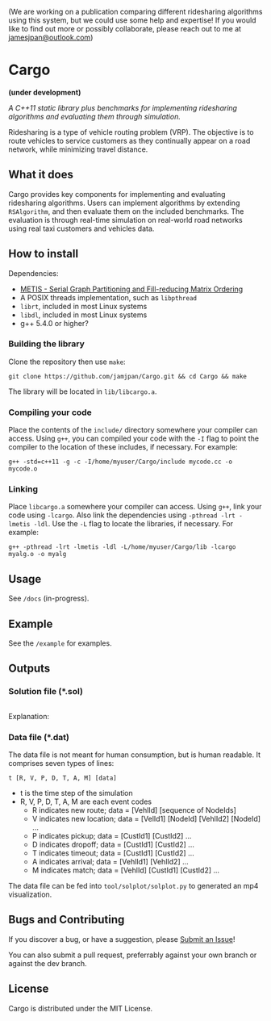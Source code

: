 (We are working on a publication comparing different ridesharing algorithms
using this system, but we could use some help and expertise! If you would like
to find out more or possibly collaborate, please reach out to me at
jamesjpan@outlook.com)

# Cargo
**(under development)**

*A C++11 static library plus benchmarks for implementing ridesharing algorithms
and evaluating them through simulation.*

Ridesharing is a type of vehicle routing problem (VRP). The objective is to
route vehicles to service customers as they continually appear on a road
network, while minimizing travel distance.

## What it does
Cargo provides key components for implementing and evaluating ridesharing
algorithms. Users can implement algorithms by extending `RSAlgorithm`, and then
evaluate them on the included benchmarks. The evaluation is through real-time
simulation on real-world road networks using real taxi customers and vehicles
data.

## How to install

Dependencies:
- [METIS - Serial Graph Partitioning and Fill-reducing Matrix
  Ordering](http://glaros.dtc.umn.edu/gkhome/metis/metis/overview)
- A POSIX threads implementation, such as `libpthread`
- `librt`, included in most Linux systems
- `libdl`, included in most Linux systems
- g++ 5.4.0 or higher?

### Building the library

Clone the repository then use `make`:
```
git clone https://github.com/jamjpan/Cargo.git && cd Cargo && make
```
The library will be located in `lib/libcargo.a`.

### Compiling your code

Place the contents of the `include/` directory somewhere your compiler can
access.  Using `g++`, you can compiled your code with the `-I` flag to point
the compiler to the location of these includes, if necessary. For example:
```
g++ -std=c++11 -g -c -I/home/myuser/Cargo/include mycode.cc -o mycode.o
```

### Linking

Place `libcargo.a` somewhere your compiler can access. Using `g++`, link your
code using `-lcargo`. Also link the dependencies using `-pthread -lrt -lmetis
-ldl`. Use the `-L` flag to locate the libraries, if necessary. For example:
```
g++ -pthread -lrt -lmetis -ldl -L/home/myuser/Cargo/lib -lcargo myalg.o -o myalg
```

## Usage

See `/docs` (in-progress).

## Example

See the `/example` for examples.

## Outputs

### Solution file (\*.sol)

```
```
Explanation:

### Data file (*.dat)

The data file is not meant for human consumption, but is human readable. It
comprises seven types of lines:

```
t [R, V, P, D, T, A, M] [data]
```

* t is the time step of the simulation
* R, V, P, D, T, A, M are each event codes
    * R indicates new route; data = [VehlId] [sequence of NodeIds]
    * V indicates new location; data = [VelId1] [NodeId] [VehlId2] [NodeId] ...
    * P indicates pickup; data = [CustId1] [CustId2] ...
    * D indicates dropoff; data = [CustId1] [CustId2] ...
    * T indicates timeout; data = [CustId1] [CustId2] ...
    * A indicates arrival; data = [VehlId1] [VehlId2] ...
    * M indicates match; data = [VehlId] [CustId1] [CustId2] ...

The data file can be fed into `tool/solplot/solplot.py` to generated an mp4
visualization.

## Bugs and Contributing

If you discover a bug, or have a suggestion, please
[Submit an Issue](https://github.com/jamjpan/Cargo/issues/new)!

You can also submit a pull request, preferrably against your own branch or
against the dev branch.

## License

Cargo is distributed under the MIT License.

